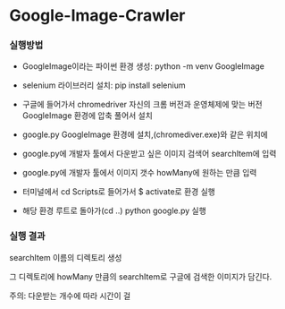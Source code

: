 # Google-Image-Crawler

### 실행방법

  - GoogleImage이라는 파이썬 환경 생성: python -m venv GoogleImage
  
  - selenium 라이브러리 설치: pip install selenium
  
  - 구글에 들어가서 chromedriver 자신의 크롬 버전과 운영체제에 맞는 버전 GoogleImage 환경에 압축 풀어서 설치
  
  - google.py GoogleImage 환경에 설치,(chromediver.exe)와 같은 위치에
  
  - google.py에 개발자 툴에서 다운받고 싶은 이미지 검색어 searchItem에 입력
  
  - google.py에 개발자 툴에서 이미지 갯수 howMany에 원하는 만큼 입력
  
  - 터미널에서 cd Scripts로 들어가서 $ activate로 환경 실행
  
  - 해당 환경 루트로 돌아가(cd ..) python google.py 실행
  
### 실행 결과
  searchItem 이름의 디렉토리 생성
  
  그 디렉토리에 howMany 만큼의 searchItem로 구글에 검색한 이미지가 담긴다.
  
  주의: 다운받는 개수에 따라 시간이 걸 
  
